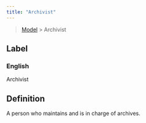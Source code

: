 ```yaml
---
title: "Archivist"
---
```


> [Model](../../) > Archivist

## Label

### English
Archivist


## Definition
A person who maintains and is in charge of archives. 


    
